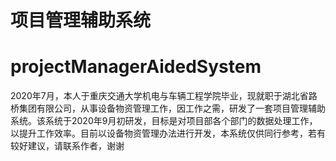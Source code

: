 项目管理辅助系统
==
# projectManagerAidedSystem
2020年7月，本人于重庆交通大学机电与车辆工程学院毕业，现就职于湖北省路桥集团有限公司，从事设备物资管理工作，因工作之需，研发了一套项目管理辅助系统。该系统于2020年9月初研发，目标是对项目部各个部门的数据处理工作，以提升工作效率。目前以设备物资管理办法进行开发，本系统仅供同行参考，若有较好建议，请联系作者，谢谢
